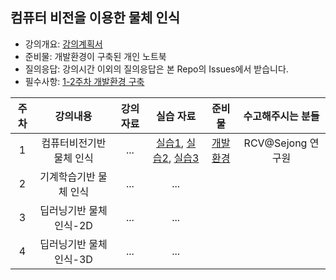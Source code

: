 
## 컴퓨터 비전을 이용한 물체 인식


- 강의개요: [강의계획서](강의계획서.md)
- 준비물: 개발환경이 구축된 개인 노트북
- 질의응답: 강의시간 이외의 질의응답은 본 Repo의 Issues에서 받습니다. 
- 필수사항: [1-2주차 개발환경 구축](1주차-개발환경구축.md)

| 주차 | 강의내용 | 강의 자료 | 실습 자료 | 준비물 | 수고해주시는 분들 | 
|:----:|:----:|:----:|:----:|:----:|:----:|
|  1 | 컴퓨터비전기반 물체 인식 |  ...    | [실습1](1주차-실습1.md), [실습2](1주차-실습2.md), [실습3](1주차-실습3.md) | [개발환경](1주차-개발환경구축.pdf) | RCV@Sejong 연구원  |
|  2 | 기계학습기반 물체 인식 |   ...    |  ...     |   |   |
|  3 | 딥러닝기반 물체 인식-2D |  ...     |  ...     |   |   |
|  4 | 딥러닝기반 물체 인식-3D |   ...    |  ...     |   |   |




